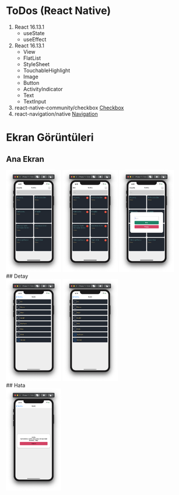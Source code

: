 # ToDos (React Native)
1. React 16.13.1
     - useState
     - useEffect
2. React 16.13.1
     - View
     - FlatList
     - StyleSheet
     - TouchableHighlight
     - Image
     - Button
     - ActivityIndicator
     - Text
     - TextInput
3. react-native-community/checkbox [Checkbox](https://github.com/react-native-community/react-native-checkbox)
4. react-navigation/native [Navigation](https://reactnavigation.org/docs/getting-started)

# Ekran Görüntüleri
## Ana Ekran
<div>
<img src="./ReadmeImages/anasayfa1.png" width="30%" >
<img src="./ReadmeImages/anasayfa2.png" width="30%" >
<img src="./ReadmeImages/anasayfa3.png" width="30%" >
</div>
## Detay
<div>
<img src="./ReadmeImages/liste1.png" width="30%" >
<img src="./ReadmeImages/liste2.png" width="30%" >
</div>
## Hata
<div>
<img src="./ReadmeImages/hata.png" width="30%" >
</div>
